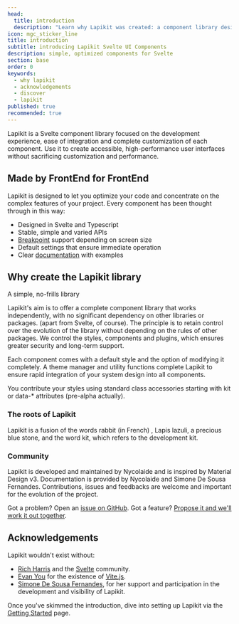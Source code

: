 ```yaml
---
head:
  title: introduction
  description: "Learn why Lapikit was created: a component library designed by front-end developers for projects built with Svelte."
icon: mgc_sticker_line
title: introduction
subtitle: introducing Lapikit Svelte UI Components
description: simple, optimized components for Svelte
section: base
order: 0
keywords:
  - why lapikit
  - acknowledgements
  - discover
  - lapikit
published: true
recommended: true
---
```


Lapikit is a Svelte component library focused on the development experience, ease of integration and complete customization of each component. Use it to create accessible, high-performance user interfaces without sacrificing customization and performance.

## Made by FrontEnd for FrontEnd

Lapikit is designed to let you optimize your code and concentrate on the complex features of your project.
Every component has been thought through in this way:

- Designed in Svelte and Typescript
- Stable, simple and varied APIs
- [Breakpoint](/docs/breakpoints) support depending on screen size
- Default settings that ensure immediate operation
- Clear [documentation](/docs/getting-started) with examples

## Why create the Lapikit library

A simple, no-frills library

Lapikit's aim is to offer a complete component library that works independently, with no significant dependency on other libraries or packages. (apart from Svelte, of course). The principle is to retain control over the evolution of the library without depending on the rules of other packages. We control the styles, components and plugins, which ensures greater security and long-term support.

Each component comes with a default style and the option of modifying it completely. A theme manager and utility functions complete Lapikit to ensure rapid integration of your system design into all components.

You contribute your styles using standard class accessories starting with kit or data-\* attributes (pre-alpha actually).

### The roots of Lapikit

Lapikit is a fusion of the words rabbit (in French) , Lapis lazuli, a precious blue stone, and the word kit, which refers to the development kit.

### Community

Lapikit is developed and maintained by Nycolaide and is inspired by Material Design v3. Documentation is provided by Nycolaide and Simone De Sousa Fernandes. Contributions, issues and feedbacks are welcome and important for the evolution of the project.

Got a problem? Open an [issue on GitHub](https://github.com/Nycolaide/lapikit/issues). Got a feature? [Propose it and we'll work it out together](https://github.com/Nycolaide/lapikit/discussions).

## Acknowledgements

Lapikit wouldn't exist without:

- [Rich Harris](https://github.com/rich-harris) and the [Svelte](https://svelte.dev/) community.
- [Evan You](https://github.com/yyx990803) for the existence of [Vite.js](https://vite.dev/).
- [Simone De Sousa Fernandes](https://www.linkedin.com/in/simone-de-sousa-fernandes/), for her support and participation in the development and visibility of Lapikit.

Once you've skimmed the introduction, dive into setting up Lapikit via the [Getting Started](/docs/getting-started) page.

